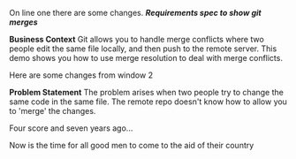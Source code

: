 On line one there are some changes.
***Requirements spec to show git merges***

**Business Context**
Git allows you to handle merge conflicts where two people edit the same file
locally, and then push to the remote server.
This demo shows you how to use merge resolution to deal with merge conflicts.

Here are some changes from window 2

**Problem Statement**
The problem arises when two people try to change the same code in the same file. 
The remote repo doesn't know how to allow you to 'merge' the changes. 

Four score and seven years ago... 

Now is the time for all good men to come to the aid of their country
